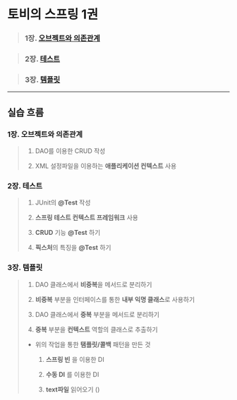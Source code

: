 # 토비의 스프링 1권

> ### 1장. [오브젝트와 의존관계](https://github.com/Chocobe/-Study-Toby_Spring_vol_1/blob/master/1%EC%9E%A5.%20%EC%98%A4%EB%B8%8C%EC%A0%9D%ED%8A%B8%EC%99%80%20%EC%9D%98%EC%A1%B4%EA%B4%80%EA%B3%84.md)

> ### 2장. [테스트](https://github.com/Chocobe/-Study-Toby_Spring_vol_1/blob/master/2%EC%9E%A5_%ED%85%8C%EC%8A%A4%ED%8A%B8.md)

> ### 3장. [템플릿](https://github.com/Chocobe/-Study-Toby_Spring_vol_1/blob/master/3%EC%9E%A5_%ED%85%9C%ED%94%8C%EB%A6%BF.md)


---


## 실습 흐름

### 1장. 오브젝트와 의존관계

> 1. DAO를 이용한 CRUD 작성
>
> 1. XML 설정파일을 이용하는 **애플리케이션 컨텍스트** 사용
>


### 2장. 테스트

> 1. JUnit의 **@Test** 작성
>
> 1. **스프링 테스트 컨텍스트 프레임워크** 사용
>
> 1. **CRUD** 기능 **@Test** 하기
>
> 1. **픽스처**의 특징을 **@Test** 하기


### 3장. 템플릿

> 1. DAO 클래스에서 **비중복**을 메서드로 분리하기
>
> 1. **비중복** 부분을 인터페이스를 통한 **내부 익명 클래스**로 사용하기
>
> 1. DAO 클래스에서 **중복** 부분을 메서드로 분리하기
>
> 1. **중복** 부분을 **컨텍스트** 역할의 클래스로 추출하기
>
> * 위의 작업을 통한 **탬플릿/콜백** 패턴을 만든 것
>
>   1. **스프링 빈** 을 이용한 DI
>
>   1. **수동 DI** 를 이용한 DI
>
>   1. **text파일** 읽어오기 ()
